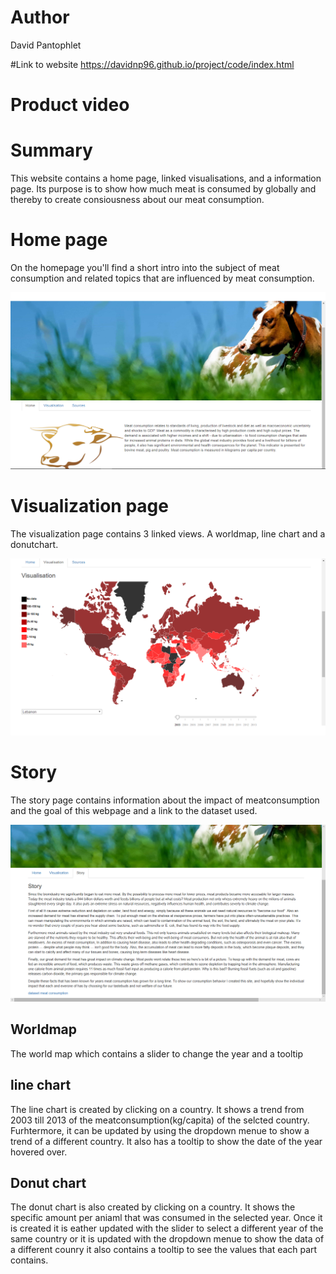 # Author
David Pantophlet

#Link to website
https://davidnp96.github.io/project/code/index.html

# Product video

# Summary
This website contains a home page, linked visualisations, and a information page. Its purpose is to show how much meat is consumed by globally and thereby to create consiousness about our meat consumption.

# Home page
On the homepage you'll find a short intro into the subject of meat consumption and related topics that are influenced by meat consumption.

![](https://github.com/DavidNP96/project/blob/master/doc/homepage.png)

# Visualization page
The visualization page contains 3 linked views.
A worldmap, line chart and a donutchart.

![](https://github.com/DavidNP96/project/blob/master/doc/visualisation.png)

# Story
The story page contains information about the impact of meatconsumption and the goal of this webpage and a link to the dataset used.

![](https://github.com/DavidNP96/project/blob/master/doc/story.png)

## Worldmap
The world map which contains a slider to change the year and a tooltip


## line chart
The line chart is created by clicking on a country. It shows a trend from 2003 till 2013
of the meatconsumption(kg/capita) of the selcted country. Furhtermore, it can be updated by using the
dropdown menue to show a trend of a different country. It also has a tooltip to show the date of the
year hovered over.

## Donut chart
The donut chart is also created by clicking on a country. It shows the specific amount per aniaml that was consumed in the selected year.
Once it is created it is eather updated with the slider to select
a different year of the same country or it is updated with the dropdown menue to show the data of a different counry
it also contains a tooltip to see the values that each part contains.
